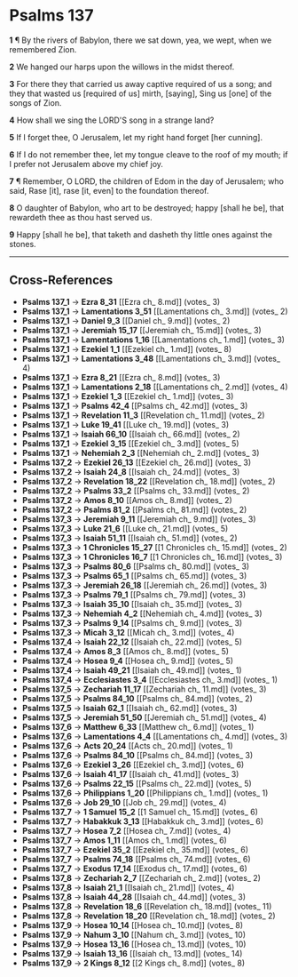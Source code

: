 # Psalms 137

**1** ¶ By the rivers of Babylon, there we sat down, yea, we wept, when we remembered Zion.

**2** We hanged our harps upon the willows in the midst thereof.

**3** For there they that carried us away captive required of us a song; and they that wasted us [required of us] mirth, [saying], Sing us [one] of the songs of Zion.

**4** How shall we sing the LORD'S song in a strange land?

**5** If I forget thee, O Jerusalem, let my right hand forget [her cunning].

**6** If I do not remember thee, let my tongue cleave to the roof of my mouth; if I prefer not Jerusalem above my chief joy.

**7** ¶ Remember, O LORD, the children of Edom in the day of Jerusalem; who said, Rase [it], rase [it, even] to the foundation thereof.

**8** O daughter of Babylon, who art to be destroyed; happy [shall he be], that rewardeth thee as thou hast served us.

**9** Happy [shall he be], that taketh and dasheth thy little ones against the stones.

---

## Cross-References

- **Psalms 137_1** → **Ezra 8_31** [[Ezra ch_ 8.md]] (votes_ 3)
- **Psalms 137_1** → **Lamentations 3_51** [[Lamentations ch_ 3.md]] (votes_ 2)
- **Psalms 137_1** → **Daniel 9_3** [[Daniel ch_ 9.md]] (votes_ 2)
- **Psalms 137_1** → **Jeremiah 15_17** [[Jeremiah ch_ 15.md]] (votes_ 3)
- **Psalms 137_1** → **Lamentations 1_16** [[Lamentations ch_ 1.md]] (votes_ 3)
- **Psalms 137_1** → **Ezekiel 1_1** [[Ezekiel ch_ 1.md]] (votes_ 8)
- **Psalms 137_1** → **Lamentations 3_48** [[Lamentations ch_ 3.md]] (votes_ 4)
- **Psalms 137_1** → **Ezra 8_21** [[Ezra ch_ 8.md]] (votes_ 3)
- **Psalms 137_1** → **Lamentations 2_18** [[Lamentations ch_ 2.md]] (votes_ 4)
- **Psalms 137_1** → **Ezekiel 1_3** [[Ezekiel ch_ 1.md]] (votes_ 3)
- **Psalms 137_1** → **Psalms 42_4** [[Psalms ch_ 42.md]] (votes_ 3)
- **Psalms 137_1** → **Revelation 11_3** [[Revelation ch_ 11.md]] (votes_ 2)
- **Psalms 137_1** → **Luke 19_41** [[Luke ch_ 19.md]] (votes_ 3)
- **Psalms 137_1** → **Isaiah 66_10** [[Isaiah ch_ 66.md]] (votes_ 2)
- **Psalms 137_1** → **Ezekiel 3_15** [[Ezekiel ch_ 3.md]] (votes_ 5)
- **Psalms 137_1** → **Nehemiah 2_3** [[Nehemiah ch_ 2.md]] (votes_ 3)
- **Psalms 137_2** → **Ezekiel 26_13** [[Ezekiel ch_ 26.md]] (votes_ 3)
- **Psalms 137_2** → **Isaiah 24_8** [[Isaiah ch_ 24.md]] (votes_ 3)
- **Psalms 137_2** → **Revelation 18_22** [[Revelation ch_ 18.md]] (votes_ 2)
- **Psalms 137_2** → **Psalms 33_2** [[Psalms ch_ 33.md]] (votes_ 2)
- **Psalms 137_2** → **Amos 8_10** [[Amos ch_ 8.md]] (votes_ 2)
- **Psalms 137_2** → **Psalms 81_2** [[Psalms ch_ 81.md]] (votes_ 2)
- **Psalms 137_3** → **Jeremiah 9_11** [[Jeremiah ch_ 9.md]] (votes_ 3)
- **Psalms 137_3** → **Luke 21_6** [[Luke ch_ 21.md]] (votes_ 5)
- **Psalms 137_3** → **Isaiah 51_11** [[Isaiah ch_ 51.md]] (votes_ 2)
- **Psalms 137_3** → **1 Chronicles 15_27** [[1 Chronicles ch_ 15.md]] (votes_ 2)
- **Psalms 137_3** → **1 Chronicles 16_7** [[1 Chronicles ch_ 16.md]] (votes_ 3)
- **Psalms 137_3** → **Psalms 80_6** [[Psalms ch_ 80.md]] (votes_ 3)
- **Psalms 137_3** → **Psalms 65_1** [[Psalms ch_ 65.md]] (votes_ 3)
- **Psalms 137_3** → **Jeremiah 26_18** [[Jeremiah ch_ 26.md]] (votes_ 3)
- **Psalms 137_3** → **Psalms 79_1** [[Psalms ch_ 79.md]] (votes_ 3)
- **Psalms 137_3** → **Isaiah 35_10** [[Isaiah ch_ 35.md]] (votes_ 3)
- **Psalms 137_3** → **Nehemiah 4_2** [[Nehemiah ch_ 4.md]] (votes_ 3)
- **Psalms 137_3** → **Psalms 9_14** [[Psalms ch_ 9.md]] (votes_ 3)
- **Psalms 137_3** → **Micah 3_12** [[Micah ch_ 3.md]] (votes_ 4)
- **Psalms 137_4** → **Isaiah 22_12** [[Isaiah ch_ 22.md]] (votes_ 5)
- **Psalms 137_4** → **Amos 8_3** [[Amos ch_ 8.md]] (votes_ 5)
- **Psalms 137_4** → **Hosea 9_4** [[Hosea ch_ 9.md]] (votes_ 5)
- **Psalms 137_4** → **Isaiah 49_21** [[Isaiah ch_ 49.md]] (votes_ 1)
- **Psalms 137_4** → **Ecclesiastes 3_4** [[Ecclesiastes ch_ 3.md]] (votes_ 1)
- **Psalms 137_5** → **Zechariah 11_17** [[Zechariah ch_ 11.md]] (votes_ 3)
- **Psalms 137_5** → **Psalms 84_10** [[Psalms ch_ 84.md]] (votes_ 2)
- **Psalms 137_5** → **Isaiah 62_1** [[Isaiah ch_ 62.md]] (votes_ 3)
- **Psalms 137_5** → **Jeremiah 51_50** [[Jeremiah ch_ 51.md]] (votes_ 4)
- **Psalms 137_6** → **Matthew 6_33** [[Matthew ch_ 6.md]] (votes_ 1)
- **Psalms 137_6** → **Lamentations 4_4** [[Lamentations ch_ 4.md]] (votes_ 3)
- **Psalms 137_6** → **Acts 20_24** [[Acts ch_ 20.md]] (votes_ 1)
- **Psalms 137_6** → **Psalms 84_10** [[Psalms ch_ 84.md]] (votes_ 3)
- **Psalms 137_6** → **Ezekiel 3_26** [[Ezekiel ch_ 3.md]] (votes_ 6)
- **Psalms 137_6** → **Isaiah 41_17** [[Isaiah ch_ 41.md]] (votes_ 3)
- **Psalms 137_6** → **Psalms 22_15** [[Psalms ch_ 22.md]] (votes_ 5)
- **Psalms 137_6** → **Philippians 1_20** [[Philippians ch_ 1.md]] (votes_ 1)
- **Psalms 137_6** → **Job 29_10** [[Job ch_ 29.md]] (votes_ 4)
- **Psalms 137_7** → **1 Samuel 15_2** [[1 Samuel ch_ 15.md]] (votes_ 6)
- **Psalms 137_7** → **Habakkuk 3_13** [[Habakkuk ch_ 3.md]] (votes_ 6)
- **Psalms 137_7** → **Hosea 7_2** [[Hosea ch_ 7.md]] (votes_ 4)
- **Psalms 137_7** → **Amos 1_11** [[Amos ch_ 1.md]] (votes_ 6)
- **Psalms 137_7** → **Ezekiel 35_2** [[Ezekiel ch_ 35.md]] (votes_ 6)
- **Psalms 137_7** → **Psalms 74_18** [[Psalms ch_ 74.md]] (votes_ 6)
- **Psalms 137_7** → **Exodus 17_14** [[Exodus ch_ 17.md]] (votes_ 6)
- **Psalms 137_8** → **Zechariah 2_7** [[Zechariah ch_ 2.md]] (votes_ 2)
- **Psalms 137_8** → **Isaiah 21_1** [[Isaiah ch_ 21.md]] (votes_ 4)
- **Psalms 137_8** → **Isaiah 44_28** [[Isaiah ch_ 44.md]] (votes_ 3)
- **Psalms 137_8** → **Revelation 18_6** [[Revelation ch_ 18.md]] (votes_ 11)
- **Psalms 137_8** → **Revelation 18_20** [[Revelation ch_ 18.md]] (votes_ 2)
- **Psalms 137_9** → **Hosea 10_14** [[Hosea ch_ 10.md]] (votes_ 8)
- **Psalms 137_9** → **Nahum 3_10** [[Nahum ch_ 3.md]] (votes_ 10)
- **Psalms 137_9** → **Hosea 13_16** [[Hosea ch_ 13.md]] (votes_ 10)
- **Psalms 137_9** → **Isaiah 13_16** [[Isaiah ch_ 13.md]] (votes_ 14)
- **Psalms 137_9** → **2 Kings 8_12** [[2 Kings ch_ 8.md]] (votes_ 8)
